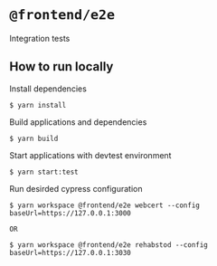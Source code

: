 # `@frontend/e2e`

Integration tests

## How to run locally

Install dependencies

```
$ yarn install
```

Build applications and dependencies

```
$ yarn build
```

Start applications with devtest environment

```
$ yarn start:test
```

Run desirded cypress configuration

```
$ yarn workspace @frontend/e2e webcert --config baseUrl=https://127.0.0.1:3000

OR

$ yarn workspace @frontend/e2e rehabstod --config baseUrl=https://127.0.0.1:3030
```
